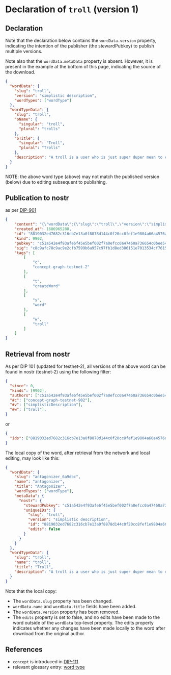 # Declaration of `troll` (version 1)

## Declaration

Note that the declaration below contains the `wordData.version` property, indicating the intention of the publisher (the stewardPubkey) to publish multiple versions.

Note also that the `wordData.metaData` property is absent. However, it is present in the example at the bottom of this page, indicating the source of the download.

```json
{
  "wordData": {
    "slug": "troll",
    "version": "simplistic description",
    "wordTypes": ["wordType"]
  },
  "wordTypeData": {
    "slug": "troll",
    "oName": {
      "singular": "troll",
      "plural": "trolls"
    },
    "oTitle": {
      "singular": "Troll",
      "plural": "Trolls"
    },
    "description": "A troll is a user who is just super duper mean to everyone, all the time."
  }
}
```

NOTE: the above word type (above) may not match the published version (below) due to editing subsequent to publishing.

## Publication to nostr

as per [DIP-901](../../networking/nostr/901.md)

```json
{
    "content": "{\"wordData\":{\"slug\":\"troll\",\"version\":\"simplistic description\",\"wordTypes\":[\"wordType\"]},\"wordTypeData\":{\"slug\":\"troll\",\"name\":\"troll\",\"title\":\"Troll\",\"description\":\"A troll is a user who is just super duper mean to everyone, all the time.\"}}",
    "created_at": 1686965288,
    "id": "8819032ed7682c316cb7e13a0f8878d144c0f20cc8fef1e9804a66a4576a9dbc",
    "kind": 9902,
    "pubkey": "c51a542e4f93afe6f45e5bef002f7a0efcc0a47460a736654c0bee5402c482fa",
    "sig": "c8c9afc78c9ac9e2cfb7599b6a957c97fb1d8ed386151e7013534cf761513c447e850021472071c843d8e2e741704664bda175649186f95dfe85b44185659882",
    "tags": [
        [
            "c",
            "concept-graph-testnet-2"
        ],
        [
            "t",
            "createWord"
        ],
        [
            "s",
            "word"
        ],
        [
            "w",
            "troll"
        ]
    ]
}
```

## Retrieval from nostr

As per DIP 101 (updated for testnet-2), all versions of the above word can be found in nostr (testnet-2) using the following filter:

```json
{
  "since": 0,
  "kinds": [9902],
  "authors": ["c51a542e4f93afe6f45e5bef002f7a0efcc0a47460a736654c0bee5402c482fa"],
  "#c": ["concept-graph-testnet-902"],
  "#v": ["simplisticDescription"],
  "#w": ["troll"],
}
```

or

```json
{
  "ids": ["8819032ed7682c316cb7e13a0f8878d144c0f20cc8fef1e9804a66a4576a9dbc"],
}
```

The local copy of the word, after retrieval from the network and local editing, may look like this:

```json
{
  "wordData": {
    "slug": "antagonizer_6a9dbc",
    "name": "antagonizer",
    "title": "Antagonizer",
    "wordTypes": ["wordType"],
    "metaData": {
      "nostr": {
        "stewardPubkey": "c51a542e4f93afe6f45e5bef002f7a0efcc0a47460a736654c0bee5402c482fa",
        "uniqueIDs": {
          "slug": "troll",
          "version": "simplistic description",
          "id": "8819032ed7682c316cb7e13a0f8878d144c0f20cc8fef1e9804a66a4576a9dbc",
          "edits": false
        }
      }
    }
  },
  "wordTypeData": {
    "slug": "troll",
    "name": "troll",
    "title": "Troll",
    "description": "A troll is a user who is just super duper mean to everyone, all the time."
  }
}
```

Note that the local copy:
- The `wordData.slug` property has been changed.
- `wordData.name` and `wordData.title` fields have been added.
- The `wordData.version` property has been removed.
- The `edits` property is set to false, and no edits have been made to the word outside of the `wordData` top-level property. The edits property indicates whether any changes have been made locally to the word after download from the original author. 

## References

- `concept` is introduced in [DIP-111](../111.md).
- relevant glossary entry: [word type](../../../glossary/wordType.md)
